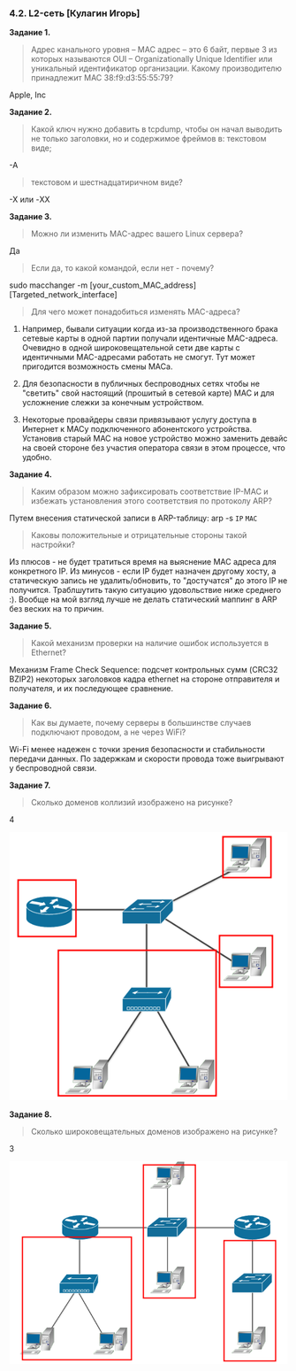 ### 4.2. L2-сеть [Кулагин Игорь]
**Задание 1.**
> Адрес канального уровня – MAC адрес – это 6 байт, первые 3 из которых называются OUI – Organizationally Unique Identifier или уникальный идентификатор организации.
>Какому производителю принадлежит MAC 38:f9:d3:55:55:79?

Apple, Inc

**Задание 2.**
>Какой ключ нужно добавить в tcpdump, чтобы он начал выводить не только заголовки, но и содержимое фреймов в:
>текстовом виде;

-A

>текстовом и шестнадцатиричном виде?

-X или -XX

**Задание 3.**
>Можно ли изменить MAC-адрес вашего Linux сервера?

Да

>Если да, то какой командой, если нет - почему?

sudo macchanger -m [your_custom_MAC_address] [Targeted_network_interface]

>Для чего может понадобиться изменять MAC-адреса?

1. Например, бывали ситуации когда из-за производственного брака сетевые карты в одной партии получали идентичные MAC-адреса. Очевидно в одной широковещательной сети две карты с идентичными MAC-адресами работать не смогут. Тут может пригодится возможность смены МАСа.

2. Для безопасности в публичных беспроводных сетях чтобы не "светить" свой настоящий (прошитый в сетевой карте) МАС и для усложнение слежки за конечным устройством.

3. Некоторые провайдеры связи привязывают услугу доступа в Интернет к МАСу подключенного абонентского устройства. Установив старый МАС на новое устройство можно заменить девайс на своей стороне без участия оператора связи в этом процессе, что удобно. 

**Задание 4.**
>Каким образом можно зафиксировать соответствие IP-MAC и избежать установления этого соответствия по протоколу ARP?

Путем внесения статической записи в ARP-таблицу: arp -s ```IP``` ```MAC```

>Каковы положительные и отрицательные стороны такой настройки?

Из плюсов - не будет тратиться время на выяснение MAC адреса для конкретного IP.
Из минусов - если IP будет назначен другому хосту, а статическую запись не удалить/обновить, то "достучатся" до этого IP не получится. Траблшутить такую ситуацию удовольствие ниже среднего :). Вообще на мой взгляд лучше не делать статический маппинг в ARP без веских на то причин.

**Задание 5.**
>Какой механизм проверки на наличие ошибок используется в Ethernet?

Механизм Frame Check Sequence: подсчет контрольных сумм (CRC32 BZIP2) некоторых заголовков кадра ethernet на стороне отправителя и получателя, и их последующее сравнение.

**Задание 6.**
>Как вы думаете, почему серверы в большинстве случаев подключают проводом, а не через WiFi?

Wi-Fi менее надежен с точки зрения безопасности и стабильности передачи данных. По задержкам и скорости провода тоже выигрывают у беспроводной связи.

**Задание 7.**
>Сколько доменов коллизий изображено на рисунке?

4

![4.2. Task #7](screenshots/4.2-7.png)

**Задание 8.**
>Сколько широковещательных доменов изображено на рисунке?

3

![4.2. Task #8](screenshots/4.2-8.png)


